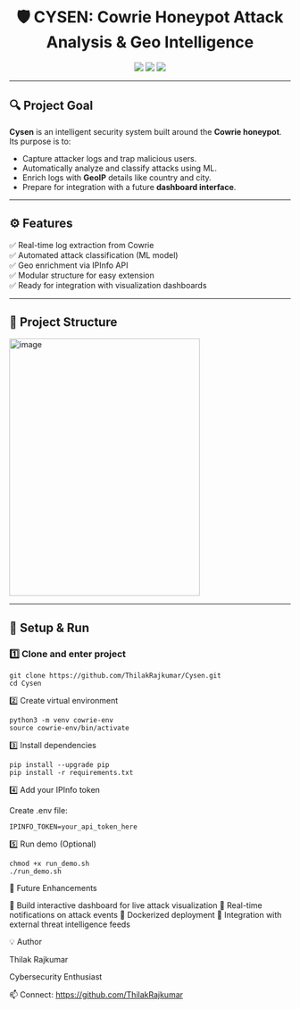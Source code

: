 <h1 align="center">🛡️ CYSEN: Cowrie Honeypot Attack Analysis & Geo Intelligence</h1>

<p align="center">
  <img src="https://img.shields.io/badge/Python-3.10%2B-blue?logo=python" />
  <img src="https://img.shields.io/badge/Framework-Cowrie%20Honeypot-orange?logo=hackaday" />
  <img src="https://img.shields.io/badge/Status-Active-success" />
</p>

---

## 🔍 Project Goal

**Cysen** is an intelligent security system built around the **Cowrie honeypot**.  
Its purpose is to:
- Capture attacker logs and trap malicious users.  
- Automatically analyze and classify attacks using ML.  
- Enrich logs with **GeoIP** details like country and city.  
- Prepare for integration with a future **dashboard interface**.

---

## ⚙️ Features

✅ Real-time log extraction from Cowrie  
✅ Automated attack classification (ML model)  
✅ Geo enrichment via IPInfo API  
✅ Modular structure for easy extension  
✅ Ready for integration with visualization dashboards  

---

## 🧩 Project Structure

<img width="341" height="461" alt="image" src="https://github.com/user-attachments/assets/902758bd-587d-43ac-89e9-279dd6d3a128" />


---

## 🚀 Setup & Run

### 1️⃣ Clone and enter project
```
git clone https://github.com/ThilakRajkumar/Cysen.git
cd Cysen
```
2️⃣ Create virtual environment
```
python3 -m venv cowrie-env
source cowrie-env/bin/activate
```
3️⃣ Install dependencies
```
pip install --upgrade pip
pip install -r requirements.txt
```
4️⃣ Add your IPInfo token

Create .env file:
```
IPINFO_TOKEN=your_api_token_here
```
5️⃣ Run demo (Optional)
```
chmod +x run_demo.sh
./run_demo.sh
```

🧠 Future Enhancements

🔹 Build interactive dashboard for live attack visualization
🔹 Real-time notifications on attack events
🔹 Dockerized deployment
🔹 Integration with external threat intelligence feeds

💡 Author

Thilak Rajkumar

Cybersecurity Enthusiast

📫 Connect: https://github.com/ThilakRajkumar
